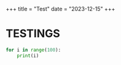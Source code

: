 +++
title = "Test"
date = "2023-12-15"
+++
# TESTINGS

```python
for i in range(100):
    print(i)
```
